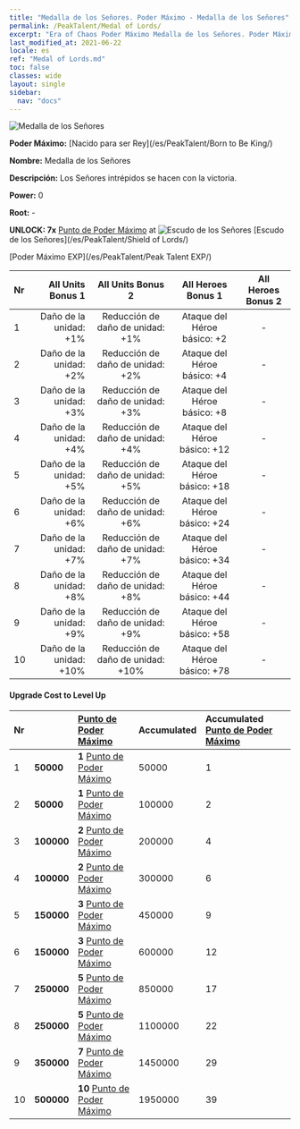 ```yaml
---
title: "Medalla de los Señores. Poder Máximo - Medalla de los Señores"
permalink: /PeakTalent/Medal of Lords/
excerpt: "Era of Chaos Poder Máximo Medalla de los Señores. Poder Máximo Medalla de los Señores. Medalla de los Señores"
last_modified_at: 2021-06-22
locale: es
ref: "Medal of Lords.md"
toc: false
classes: wide
layout: single
sidebar:
  nav: "docs"
---
```


  ![Medalla de los Señores](/images/pt/talent_4303.png)

  **Poder Máximo:** [Nacido para ser Rey](/es/PeakTalent/Born to Be King/)

  **Nombre:** Medalla de los Señores

  **Descripción:** Los Señores intrépidos se hacen con la victoria.

  **Power:** 0

  **Root:** -

  **UNLOCK: 7x** [Punto de Poder Máximo](/ItemsES/con_934/) at ![Escudo de los Señores](/images/pt/talent_4302.png) [Escudo de los Señores](/es/PeakTalent/Shield of Lords/)

  [Poder Máximo EXP](/es/PeakTalent/Peak Talent EXP/)

  | Nr | All Units Bonus 1 | All Units Bonus 2 | All Heroes Bonus 1 | All Heroes Bonus 2 |
  |:---|--------------:|:-------------:|:-------------:|:-------------:|
  | 1 | Daño de la unidad: +1% | Reducción de daño de unidad: +1% | Ataque del Héroe básico: +2 | - |
  | 2 | Daño de la unidad: +2% | Reducción de daño de unidad: +2% | Ataque del Héroe básico: +4 | - |
  | 3 | Daño de la unidad: +3% | Reducción de daño de unidad: +3% | Ataque del Héroe básico: +8 | - |
  | 4 | Daño de la unidad: +4% | Reducción de daño de unidad: +4% | Ataque del Héroe básico: +12 | - |
  | 5 | Daño de la unidad: +5% | Reducción de daño de unidad: +5% | Ataque del Héroe básico: +18 | - |
  | 6 | Daño de la unidad: +6% | Reducción de daño de unidad: +6% | Ataque del Héroe básico: +24 | - |
  | 7 | Daño de la unidad: +7% | Reducción de daño de unidad: +7% | Ataque del Héroe básico: +34 | - |
  | 8 | Daño de la unidad: +8% | Reducción de daño de unidad: +8% | Ataque del Héroe básico: +44 | - |
  | 9 | Daño de la unidad: +9% | Reducción de daño de unidad: +9% | Ataque del Héroe básico: +58 | - |
  | 10 | Daño de la unidad: +10% | Reducción de daño de unidad: +10% | Ataque del Héroe básico: +78 | - |


#### Upgrade Cost to Level Up

  | Nr | <i class="fas fa-coins"/> | [Punto de Poder Máximo](/ItemsES/con_934/) | Accumulated <i class="fas fa-coins"/> | Accumulated [Punto de Poder Máximo](/ItemsES/con_934/) |
  |:---|:--------------|:-------------|:-------------|:-------------|
  | 1 | **50000** | **1** [Punto de Poder Máximo](/ItemsES/con_934/) | 50000 | 1 |
  | 2 | **50000** | **1** [Punto de Poder Máximo](/ItemsES/con_934/) | 100000 | 2 |
  | 3 | **100000** | **2** [Punto de Poder Máximo](/ItemsES/con_934/) | 200000 | 4 |
  | 4 | **100000** | **2** [Punto de Poder Máximo](/ItemsES/con_934/) | 300000 | 6 |
  | 5 | **150000** | **3** [Punto de Poder Máximo](/ItemsES/con_934/) | 450000 | 9 |
  | 6 | **150000** | **3** [Punto de Poder Máximo](/ItemsES/con_934/) | 600000 | 12 |
  | 7 | **250000** | **5** [Punto de Poder Máximo](/ItemsES/con_934/) | 850000 | 17 |
  | 8 | **250000** | **5** [Punto de Poder Máximo](/ItemsES/con_934/) | 1100000 | 22 |
  | 9 | **350000** | **7** [Punto de Poder Máximo](/ItemsES/con_934/) | 1450000 | 29 |
  | 10 | **500000** | **10** [Punto de Poder Máximo](/ItemsES/con_934/) | 1950000 | 39 |
